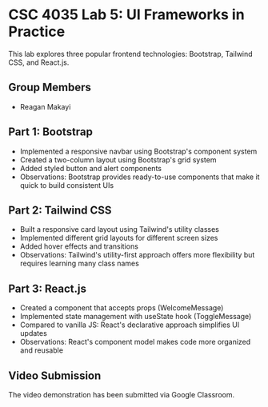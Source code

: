 # CSC 4035 Lab 5: UI Frameworks in Practice
This lab explores three popular frontend technologies: Bootstrap, Tailwind CSS, and React.js.

## Group Members
- Reagan Makayi

## Part 1: Bootstrap
- Implemented a responsive navbar using Bootstrap's component system
- Created a two-column layout using Bootstrap's grid system
- Added styled button and alert components
- Observations: Bootstrap provides ready-to-use components that make it quick to build consistent UIs

## Part 2: Tailwind CSS
- Built a responsive card layout using Tailwind's utility classes
- Implemented different grid layouts for different screen sizes
- Added hover effects and transitions
- Observations: Tailwind's utility-first approach offers more flexibility but requires learning many class names

## Part 3: React.js
- Created a component that accepts props (WelcomeMessage)
- Implemented state management with useState hook (ToggleMessage)
- Compared to vanilla JS: React's declarative approach simplifies UI updates
- Observations: React's component model makes code more organized and reusable

## Video Submission
The video demonstration has been submitted via Google Classroom.
